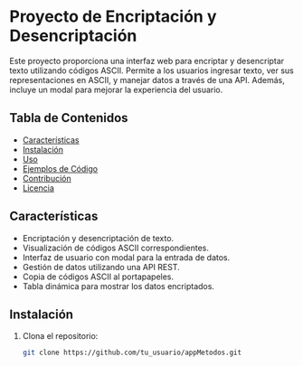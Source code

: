 # Proyecto de Encriptación y Desencriptación

Este proyecto proporciona una interfaz web para encriptar y desencriptar texto utilizando códigos ASCII. Permite a los usuarios ingresar texto, ver sus representaciones en ASCII, y manejar datos a través de una API. Además, incluye un modal para mejorar la experiencia del usuario.

## Tabla de Contenidos

- [Características](#características)
- [Instalación](#instalación)
- [Uso](#uso)
- [Ejemplos de Código](#ejemplos-de-código)
- [Contribución](#contribución)
- [Licencia](#licencia)

## Características

- Encriptación y desencriptación de texto.
- Visualización de códigos ASCII correspondientes.
- Interfaz de usuario con modal para la entrada de datos.
- Gestión de datos utilizando una API REST.
- Copia de códigos ASCII al portapapeles.
- Tabla dinámica para mostrar los datos encriptados.

## Instalación

1. Clona el repositorio:
   ```bash
   git clone https://github.com/tu_usuario/appMetodos.git

